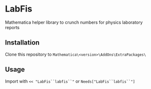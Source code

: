 # LabFis
Mathematica helper library to crunch numbers for physics laboratory reports

## Installation

Clone this repository to `Mathematica\<version>\AddOns\ExtraPackages\`

## Usage
Import with `<< "LabFis``labfis``"` or `Needs["LabFis``labfis``"]`

